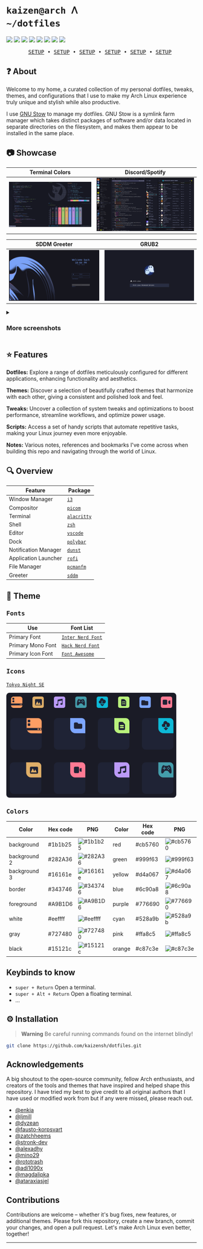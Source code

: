 # <code>kaizen@arch ᐱ ~/dotfiles</code>

![](https://img.shields.io/github/last-commit/kaizensh/dotfiles.svg) ![](https://img.shields.io/github/forks/kaizensh/dotfiles.svg) ![](https://img.shields.io/github/stars/kaizensh/dotfiles.svg) ![](https://img.shields.io/github/watchers/kaizensh/dotfiles.svg) ![](https://img.shields.io/github/issues/kaizensh/dotfiles.svg) ![](https://img.shields.io/github/issues-closed/kaizensh/dotfiles.svg) ![](https://img.shields.io/github/issues-pr/kaizensh/dotfiles.svg) ![](https://img.shields.io/github/issues-pr-closed/kaizensh/dotfiles.svg) 


<pre align="center">
<a href="#">SETUP</a> • <a href="#">SETUP</a> • <a href="#">SETUP</a> • <a href="#">SETUP</a> • <a href="#">SETUP</a> • <a href="#">SETUP</a> 
</pre>

## :question: About
Welcome to my home, a curated collection of my personal dotfiles, tweaks, themes, and configurations that I use to make my Arch Linux experience truly unique and stylish while also productive.

I use [GNU Stow](https://www.gnu.org/software/stow/) to manage my dotfiles. GNU Stow is a symlink farm manager which takes distinct packages of software and/or data located in separate directories on the filesystem, and makes them appear to be installed in the same place. 

## :camera: Showcase

| Terminal Colors              | Discord/Spotify              |
| ---------------------- | ---------------------- |
| ![terminal-colors](demo/terminal-colors.png) | ![discord-spotify](demo/discord-spotify.png) |

| SDDM Greeter            | GRUB2              |
| ---------------------- | ---------------------- |
| ![sddm](demo/sddm.png) | ![grub2](demo/grub2.png) |

<details>
 <summary><h3>More screenshots</h3></summary>
</details>


## :star: Features

**Dotfiles:** Explore a range of dotfiles meticulously configured for different applications, enhancing functionality and aesthetics.

**Themes:** Discover a selection of beautifully crafted themes that harmonize with each other, giving a consistent and polished look and feel.

**Tweaks:** Uncover a collection of system tweaks and optimizations to boost performance, streamline workflows, and optimize power usage.

**Scripts:** Access a set of handy scripts that automate repetitive tasks, making your Linux journey even more enjoyable.

**Notes:** Various notes, references and bookmarks I've come across when building this repo and navigating through the world of Linux.


## :mag: Overview
| Feature              | Package                                                 |
| -------------------- | ------------------------------------------------------- |
| Window Manager       | [`i3`](https://github.com/i3/i3)       |
| Compositor           | [`picom`](https://github.com/yshui/picom)   |
| Terminal             | [`alacritty`](https://github.com/alacritty/alacritty)   |
| Shell                | [`zsh`](https://www.zsh.org/)                           |
| Editor               | [`vscode`](https://github.com/microsoft/vscode)    |
| Dock                 | [`polybar`](https://github.com/polybar/polybar)         |
| Notification Manager | [`dunst`](https://github.com/dunst-project/dunst)       |
| Application Launcher | [`rofi`](https://github.com/davatorium/rofi)            |
| File Manager         | [`pcmanfm`](https://wiki.archlinux.org/title/PCManFM)   |
| Greeter              | [`sddm`](https://github.com/sddm/sddm)                  |


## :art: Theme

### <samp>Fonts</samp>
| Use                 | Font List                                                                                              |  
| ------------------- | -------------------------------------------------------------------------------------------------------- 
| Primary Font        | [`Inter Nerd Font`](https://aur.archlinux.org/packages/nerd-fonts-inter)                               |
| Primary Mono Font   | [`Hack Nerd Font`](https://github.com/ryanoasis/nerd-fonts)                                            | 
| Primary Icon Font   | [`Font Awesome`]()                                                                                     | 

### <samp>Icons</samp>
[`Tokyo Night SE`](https://github.com/ljmill/tokyo-night-icons)

<img src='https://github.com/ljmill/tokyo-night-icons/raw/main/assets/main.svg' width='450px' />

### <samp>Colors</samp>
|        Color           | Hex code |PNG |        Color           | Hex code |PNG|
| ---------------------- | -------- |- | ---------------------- | -------- |-|
|  background            | #1b1b25  |![#1b1b25](https://placehold.co/15x15/1b1b25/1b1b25.png) |  red                   | #cb5760  |![#cb5760](https://placehold.co/15x15/cb5760/cb5760.png)|
|  background 2          | #282A36  |![#282A36](https://placehold.co/15x15/282A36/282A36.png) |  green                 | #999f63  |![#999f63](https://placehold.co/15x15/999f63/999f63.png)|
|  background 3          | #16161e  |![#16161e](https://placehold.co/15x15/16161e/16161e.png) |  yellow                | #d4a067  |![#d4a067](https://placehold.co/15x15/d4a067/d4a067.png)|
|  border                | #343746  |![#343746](https://placehold.co/15x15/343746/343746.png) |  blue                  | #6c90a8  |![#6c90a8](https://placehold.co/15x15/6c90a8/6c90a8.png)|
|  foreground            | #A9B1D6  |![#A9B1D6](https://placehold.co/15x15/A9B1D6/A9B1D6.png) |  purple                | #776690  |![#776690](https://placehold.co/15x15/776690/776690.png)|
|  white                 | #eeffff  |![#eeffff](https://placehold.co/15x15/eeffff/eeffff.png) |  cyan                  | #528a9b  |![#528a9b](https://placehold.co/15x15/528a9b/528a9b.png)|
|  gray                  | #727480  |![#727480](https://placehold.co/15x15/727480/727480.png) |   pink                  | #ffa8c5  |![#ffa8c5](https://placehold.co/15x15/ffa8c5/ffa8c5.png)|
|  black                 | #15121c  |![#15121c](https://placehold.co/15x15/15121c/15121c.png) |  orange                | #c87c3e  |![#c87c3e](https://placehold.co/15x15/c87c3e/c87c3e.png)|


## Keybinds to know
- <code>super + Return</code> Open a terminal.
- <code>super + Alt + Return</code> Open a floating terminal.
- ...

## :gear: Installation
> **Warning**
> Be careful running commands found on the internet blindly!
```sh
git clone https://github.com/kaizensh/dotfiles.git
```

## Acknowledgements
A big shoutout to the open-source community, fellow Arch enthusiasts, and creators of the tools and themes that have inspired and helped shape this repository. I have tried my best to give credit to all original authors that I have used or modified work from but if any were missed, please reach out.
- [@enkia](https://github.com/enkia)
- [@ljmill](https://github.com/ljmill)
- [@dyzean](https://github.com/Dyzean)
- [@fausto-korpsvart](https://github.com/Fausto-Korpsvart)
- [@zatchheems](https://github.com/zatchheems)
- [@stronk-dev](https://github.com/stronk-dev)
- [@alexadhy](https://github.com/alexadhy)
- [@mino29](https://github.com/mino29)
- [@rototrash](https://github.com/rototrash)
- [@adi1090x](https://github.com/adi1090x)
- [@magdalipka](https://github.com/magdalipka)
- [@ataraxiasjel](https://github.com/AtaraxiaSjel)

## Contributions
Contributions are welcome – whether it's bug fixes, new features, or additional themes. Please fork this repository, create a new branch, commit your changes, and open a pull request. Let's make Arch Linux even better, together!

---
